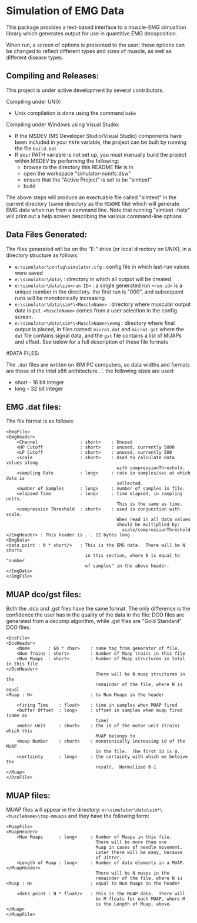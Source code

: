 
# Simulation of EMG Data

This package provides a text-based interface to a muscle-EMG simualtion
library which generates output for use in quantitive EMG decoposition.

When run, a screen of options is presented to the user; these options
can be changed to reflect different types and sizes of muscle, as well
as different disease types.


## Compiling and Releases:


This project is under active development by several contributors.

Compiling under UNIX:
* Unix compilation is done using the command `make`

Compiling under Windows using Visual Studio:
* If the MSDEV (MS Developer Studio/Visual Studio) components have been included in your `PATH` variable, the project can be built by running the file `build.bat`
* If your PATH variable is not set up, you must manually build the project within MSDEV by performing the following:
	* browse to the directory this README file is in
	* open the workspace "simulator-nomfc.dsw"
	* ensure that the "Active Project" is set to be "simtext"
	* build

The above steps will produce an exectuable file called "simtext" in the current directory (same directory as the `README` file) which will generate EMG data when run from a command line.  Note that running "simtext -help" will print out a help screen describing the various command-line options

## Data Files Generated:

The files generated will be on the "E:" drive (or local directory on UNIX),
in a directory structure as follows:
* `e:\simulator\config\simulator.cfg` : config file in which last-run values were saved
* `e:\simulator\data\` : directory in which all output will be created
* `e:\simulator\data\sim<run-ID>` : a single generated run `<run-id>` is a unique number in the directory.  the first run is "000", and subsequent runs will be monotonically increasing
* `e:\simulator\data\sim*\<MuscleName>` : directory where muscular output data is put.  `<MuscleName>` comes from a user selection in the config screen.
* `e:\simulator\data\sim*\<MuscleName>\eemg` : directory where final output is placed, in files named: `micro1.dat` and `micro1.gst` where the `dat` file contains signal data, and the `gst` file contains a list of MUAPs and offset.  See below for a full description of these file formats


#DATA FILES:

The `.dat` files are written on IBM PC computers, so data widths and formats are those of the Intel x86 architecture.  .'. the following sizes are used:
* short   - 16 bit integer
* long    - 32 bit integer



## EMG .dat files:

The file format is as follows:

	<EmgFile>
	<EmgHeader>
		<Channel                : short>    : Unused
		<HP Cutoff              : short>    : unused, currently 5000
		<LP Cutoff              : short>    : unused, currently 500
		<scale                  : short>    : Used to calculate data values along
											  with compressionThreshold.
		<sampling Rate          : long>     : rate in samples/sec at which data is
											  collected.
		<number of Samples      : long>     : number of samples in file.
		<elapsed Time           : long>     : time elapsed, in sampling units.
											  This is the same as time.
		<compression Threshold  : short>    : used in conjunction with scale.
											  When read in all data values
											  should be multiplied by:
												scale/compressionThreshold
	</EmgHeader> : This header is .'. 22 bytes long
	<EmgData>
	<data point : N * short/>   : This is the EMG data.  There will be N shorts
								  in this section, where N is equal to "number
								  of samples" in the above header.
	</EmgData>
	</EmgFile>


## MUAP dco/gst files:

Both the .dco and .gst files have the same format.  The only difference
is the confidence the user has in the quality of the data in the file:
DCO files are generated from a decomp algorithm, while .gst files are
"Gold Standard" DCO files.

	<DcoFile>
	<DcoHeader>
		<Name       : 60 * char>    : name tag from generator of file.
		<Num Trains : short>        : Number of Muap trains in this file
		<Num Muaps  : short>        : Number of Muap structures in total in this file
	</DcoHeader>
									  There will be N muap structures in the
									  remainder of the file, where N is equal
	<Muap : N>                      : to Num Muaps in the header

		<firing Time    : float>    : time in samples when MUAP fired
		<buffer Offset  : long>     : offset in samples when muap fired (same as
									  time)
		<motor Unit     : short>    : the id of the motor unit (train) which this
									  MUAP belongs to
		<muap Number    : short>    : monotonically increasing id of the MUAP
									  in the file.  The first ID is 0.
		<certainty      : long>     : the certainty with which we beleive the
									  result.  Normalized 0-1
	</Muap>
	</DcoFile>



## MUAP files:


MUAP files will appear in the directory: `e:\simulator\data\sim*\<MuscleName>\tmp-mmuaps`
and they have the following form:

	<MuapFile>
	<MuapHeader>
		<Num Muaps      : long>     : Number of Muaps in this file.
									  There will be more than one
									  Muap in cases of needle movement.
									  Later there will be many, because
									  of Jitter.
		<Length of Muap : long>     : Number of data elements in a MUAP.
	</MuapHeader>
									  There will be N muaps in the
									  remainder of the file, where N is
	<Muap : N>                      : equal to Num Muaps in the header

		<data point : N * float/>   : This is the MUAP data.  There will
									  be M floats for each MUAP, where M
									  is the Length of Muap, above.
	</Muap>
	</MuapFile>



